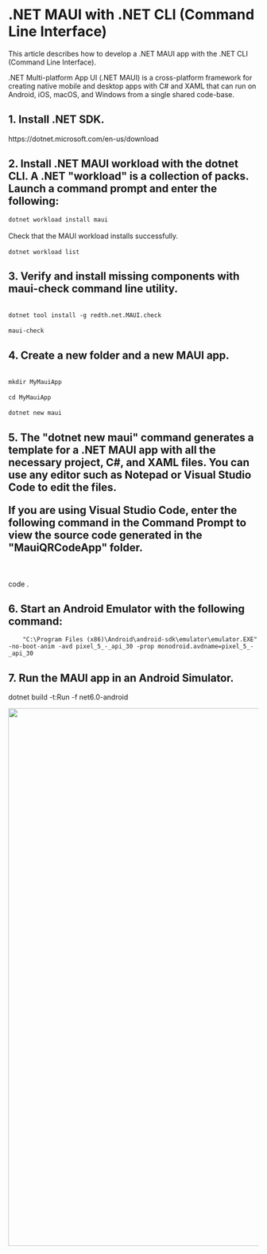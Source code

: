 # .NET MAUI with .NET CLI (Command Line Interface)
This article describes how to develop a .NET MAUI app with the .NET CLI (Command Line Interface).

.NET Multi-platform App UI (.NET MAUI) is a cross-platform framework for creating native mobile and desktop apps with C# and XAML that can run on Android, iOS, macOS, and Windows from a single shared code-base.

<h2> 1. Install .NET SDK.</h2>
https://dotnet.microsoft.com/en-us/download

<h2>2. Install .NET MAUI workload with the dotnet CLI. A .NET "workload" is a collection of packs. Launch a command prompt and enter the following:</h2>
<code style="color" : blue">dotnet workload install maui</code>
<br>
<br>
Check that the MAUI workload installs successfully.<br><br>
<code style="color" : blue">dotnet workload list</code>


<h2>3. Verify and install missing components with maui-check command line utility.</h2><br>
<code style="color" : blue">dotnet tool install -g redth.net.MAUI.check</code><br><br>
<code style="color" : blue">maui-check</code>


<h2>4. Create a new folder and a new MAUI app.</h2><br>
<code style="color" : blue">mkdir MyMauiApp</code><br><br>
<code style="color" : blue">cd MyMauiApp</code><br><br>
<code style="color" : blue">dotnet new maui</code><br>


<h2><p></p>5. The "dotnet new maui" command generates a template for a .NET MAUI app with all the necessary project, C#, and XAML files. You can use any editor such as Notepad or Visual Studio Code to edit the files.

If you are using Visual Studio Code, enter the following command in the Command Prompt to view the source code generated in the "MauiQRCodeApp" folder.</p></h2><br>

code .

<h2>6. Start an Android Emulator with the following command:</h2>

   
        "C:\Program Files (x86)\Android\android-sdk\emulator\emulator.EXE" -no-boot-anim -avd pixel_5_-_api_30 -prop monodroid.avdname=pixel_5_-_api_30
                
<h2>7. Run the MAUI app in an Android Simulator.</h2>

dotnet build -t:Run -f net6.0-android




<img src="https://mauiman.dev/images/maui_android.png" height="1080" widrth="720"/>
   
